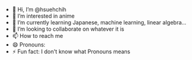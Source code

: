 - 👋 Hi, I’m @hsuehchih
- 👀 I’m interested in anime
- 🌱 I’m currently learning Japanese, machine learning, linear algebra...
- 💞️ I’m looking to collaborate on whatever it is
- 📫 How to reach me 
- 😄 Pronouns: 
- ⚡ Fun fact: I don't know what Pronouns means

<!---
hsuehchih/hsuehchih is a ✨ special ✨ repository because its `README.md` (this file) appears on your GitHub profile.
You can click the Preview link to take a look at your changes.
--->

